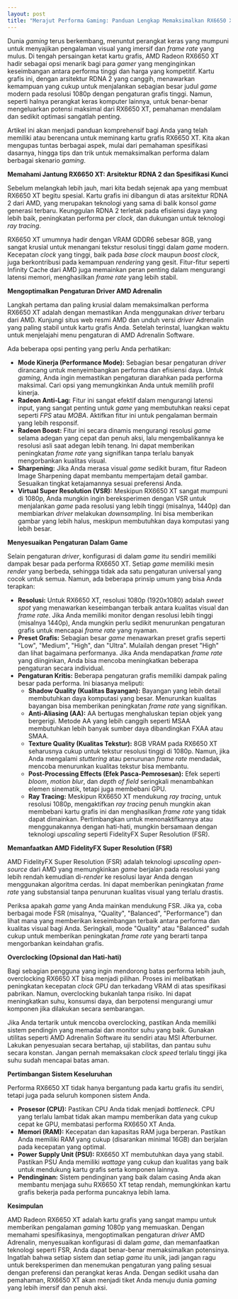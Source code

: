 ```yaml
---
layout: post
title: "Merajut Performa Gaming: Panduan Lengkap Memaksimalkan RX6650 XT"
---
```


Dunia *gaming* terus berkembang, menuntut perangkat keras yang mumpuni untuk menyajikan pengalaman visual yang imersif dan *frame rate* yang mulus. Di tengah persaingan ketat kartu grafis, AMD Radeon RX6650 XT hadir sebagai opsi menarik bagi para *gamer* yang menginginkan keseimbangan antara performa tinggi dan harga yang kompetitif. Kartu grafis ini, dengan arsitektur RDNA 2 yang canggih, menawarkan kemampuan yang cukup untuk menjalankan sebagian besar judul *game* modern pada resolusi 1080p dengan pengaturan grafis tinggi. Namun, seperti halnya perangkat keras komputer lainnya, untuk benar-benar mengeluarkan potensi maksimal dari RX6650 XT, pemahaman mendalam dan sedikit optimasi sangatlah penting.

Artikel ini akan menjadi panduan komprehensif bagi Anda yang telah memiliki atau berencana untuk meminang kartu grafis RX6650 XT. Kita akan mengupas tuntas berbagai aspek, mulai dari pemahaman spesifikasi dasarnya, hingga tips dan trik untuk memaksimalkan performa dalam berbagai skenario *gaming*.

**Memahami Jantung RX6650 XT: Arsitektur RDNA 2 dan Spesifikasi Kunci**

Sebelum melangkah lebih jauh, mari kita bedah sejenak apa yang membuat RX6650 XT begitu spesial. Kartu grafis ini dibangun di atas arsitektur RDNA 2 dari AMD, yang merupakan teknologi yang sama di balik konsol *game* generasi terbaru. Keunggulan RDNA 2 terletak pada efisiensi daya yang lebih baik, peningkatan performa per *clock*, dan dukungan untuk teknologi *ray tracing*.

RX6650 XT umumnya hadir dengan VRAM GDDR6 sebesar 8GB, yang sangat krusial untuk menangani tekstur resolusi tinggi dalam *game* modern. Kecepatan *clock* yang tinggi, baik pada *base clock* maupun *boost clock*, juga berkontribusi pada kemampuan *rendering* yang gesit. Fitur-fitur seperti Infinity Cache dari AMD juga memainkan peran penting dalam mengurangi latensi memori, menghasilkan *frame rate* yang lebih stabil.

**Mengoptimalkan Pengaturan Driver AMD Adrenalin**

Langkah pertama dan paling krusial dalam memaksimalkan performa RX6650 XT adalah dengan memastikan Anda menggunakan *driver* terbaru dari AMD. Kunjungi situs web resmi AMD dan unduh versi *driver* Adrenalin yang paling stabil untuk kartu grafis Anda. Setelah terinstal, luangkan waktu untuk menjelajahi menu pengaturan di AMD Adrenalin Software.

Ada beberapa opsi penting yang perlu Anda perhatikan:

*   **Mode Kinerja (Performance Mode):** Sebagian besar pengaturan *driver* dirancang untuk menyeimbangkan performa dan efisiensi daya. Untuk *gaming*, Anda ingin memastikan pengaturan diarahkan pada performa maksimal. Cari opsi yang memungkinkan Anda untuk memilih profil kinerja.
*   **Radeon Anti-Lag:** Fitur ini sangat efektif dalam mengurangi latensi input, yang sangat penting untuk *game* yang membutuhkan reaksi cepat seperti *FPS* atau *MOBA*. Aktifkan fitur ini untuk pengalaman bermain yang lebih responsif.
*   **Radeon Boost:** Fitur ini secara dinamis mengurangi resolusi *game* selama adegan yang cepat dan penuh aksi, lalu mengembalikannya ke resolusi asli saat adegan lebih tenang. Ini dapat memberikan peningkatan *frame rate* yang signifikan tanpa terlalu banyak mengorbankan kualitas visual.
*   **Sharpening:** Jika Anda merasa visual *game* sedikit buram, fitur Radeon Image Sharpening dapat membantu mempertajam detail gambar. Sesuaikan tingkat ketajamannya sesuai preferensi Anda.
*   **Virtual Super Resolution (VSR):** Meskipun RX6650 XT sangat mumpuni di 1080p, Anda mungkin ingin bereksperimen dengan VSR untuk menjalankan *game* pada resolusi yang lebih tinggi (misalnya, 1440p) dan membiarkan *driver* melakukan *downsampling*. Ini bisa memberikan gambar yang lebih halus, meskipun membutuhkan daya komputasi yang lebih besar.

**Menyesuaikan Pengaturan Dalam Game**

Selain pengaturan *driver*, konfigurasi di dalam *game* itu sendiri memiliki dampak besar pada performa RX6650 XT. Setiap *game* memiliki mesin *render* yang berbeda, sehingga tidak ada satu pengaturan universal yang cocok untuk semua. Namun, ada beberapa prinsip umum yang bisa Anda terapkan:

*   **Resolusi:** Untuk RX6650 XT, resolusi 1080p (1920x1080) adalah *sweet spot* yang menawarkan keseimbangan terbaik antara kualitas visual dan *frame rate*. Jika Anda memiliki monitor dengan resolusi lebih tinggi (misalnya 1440p), Anda mungkin perlu sedikit menurunkan pengaturan grafis untuk mencapai *frame rate* yang nyaman.
*   **Preset Grafis:** Sebagian besar *game* menawarkan preset grafis seperti "Low", "Medium", "High", dan "Ultra". Mulailah dengan preset "High" dan lihat bagaimana performanya. Jika Anda mendapatkan *frame rate* yang diinginkan, Anda bisa mencoba meningkatkan beberapa pengaturan secara individual.
*   **Pengaturan Kritis:** Beberapa pengaturan grafis memiliki dampak paling besar pada performa. Ini biasanya meliputi:
    *   **Shadow Quality (Kualitas Bayangan):** Bayangan yang lebih detail membutuhkan daya komputasi yang besar. Menurunkan kualitas bayangan bisa memberikan peningkatan *frame rate* yang signifikan.
    *   **Anti-Aliasing (AA):** AA bertugas menghaluskan tepian objek yang bergerigi. Metode AA yang lebih canggih seperti MSAA membutuhkan lebih banyak sumber daya dibandingkan FXAA atau SMAA.
    *   **Texture Quality (Kualitas Tekstur):** 8GB VRAM pada RX6650 XT seharusnya cukup untuk tekstur resolusi tinggi di 1080p. Namun, jika Anda mengalami *stuttering* atau penurunan *frame rate* mendadak, mencoba menurunkan kualitas tekstur bisa membantu.
    *   **Post-Processing Effects (Efek Pasca-Pemrosesan):** Efek seperti *bloom*, *motion blur*, dan *depth of field* seringkali menambahkan elemen sinematik, tetapi juga membebani GPU.
    *   **Ray Tracing:** Meskipun RX6650 XT mendukung *ray tracing*, untuk resolusi 1080p, mengaktifkan *ray tracing* penuh mungkin akan membebani kartu grafis ini dan menghasilkan *frame rate* yang tidak dapat dimainkan. Pertimbangkan untuk menonaktifkannya atau menggunakannya dengan hati-hati, mungkin bersamaan dengan teknologi *upscaling* seperti FidelityFX Super Resolution (FSR).

**Memanfaatkan AMD FidelityFX Super Resolution (FSR)**

AMD FidelityFX Super Resolution (FSR) adalah teknologi *upscaling* *open-source* dari AMD yang memungkinkan *game* berjalan pada resolusi yang lebih rendah kemudian di-*render* ke resolusi layar Anda dengan menggunakan algoritma cerdas. Ini dapat memberikan peningkatan *frame rate* yang substansial tanpa penurunan kualitas visual yang terlalu drastis.

Periksa apakah *game* yang Anda mainkan mendukung FSR. Jika ya, coba berbagai mode FSR (misalnya, "Quality", "Balanced", "Performance") dan lihat mana yang memberikan keseimbangan terbaik antara performa dan kualitas visual bagi Anda. Seringkali, mode "Quality" atau "Balanced" sudah cukup untuk memberikan peningkatan *frame rate* yang berarti tanpa mengorbankan keindahan grafis.

**Overclocking (Opsional dan Hati-hati)**

Bagi sebagian pengguna yang ingin mendorong batas performa lebih jauh, overclocking RX6650 XT bisa menjadi pilihan. Proses ini melibatkan peningkatan kecepatan *clock* GPU dan terkadang VRAM di atas spesifikasi pabrikan. Namun, overclocking bukanlah tanpa risiko. Ini dapat meningkatkan suhu, konsumsi daya, dan berpotensi mengurangi umur komponen jika dilakukan secara sembarangan.

Jika Anda tertarik untuk mencoba overclocking, pastikan Anda memiliki sistem pendingin yang memadai dan monitor suhu yang baik. Gunakan utilitas seperti AMD Adrenalin Software itu sendiri atau MSI Afterburner. Lakukan penyesuaian secara bertahap, uji stabilitas, dan pantau suhu secara konstan. Jangan pernah memaksakan *clock speed* terlalu tinggi jika suhu sudah mencapai batas aman.

**Pertimbangan Sistem Keseluruhan**

Performa RX6650 XT tidak hanya bergantung pada kartu grafis itu sendiri, tetapi juga pada seluruh komponen sistem Anda.

*   **Prosesor (CPU):** Pastikan CPU Anda tidak menjadi *bottleneck*. CPU yang terlalu lambat tidak akan mampu memberikan data yang cukup cepat ke GPU, membatasi performa RX6650 XT Anda.
*   **Memori (RAM):** Kecepatan dan kapasitas RAM juga berperan. Pastikan Anda memiliki RAM yang cukup (disarankan minimal 16GB) dan berjalan pada kecepatan yang optimal.
*   **Power Supply Unit (PSU):** RX6650 XT membutuhkan daya yang stabil. Pastikan PSU Anda memiliki *wattage* yang cukup dan kualitas yang baik untuk mendukung kartu grafis serta komponen lainnya.
*   **Pendinginan:** Sistem pendinginan yang baik dalam casing Anda akan membantu menjaga suhu RX6650 XT tetap rendah, memungkinkan kartu grafis bekerja pada performa puncaknya lebih lama.

**Kesimpulan**

AMD Radeon RX6650 XT adalah kartu grafis yang sangat mampu untuk memberikan pengalaman *gaming* 1080p yang memuaskan. Dengan memahami spesifikasinya, mengoptimalkan pengaturan *driver* AMD Adrenalin, menyesuaikan konfigurasi di dalam *game*, dan memanfaatkan teknologi seperti FSR, Anda dapat benar-benar memaksimalkan potensinya. Ingatlah bahwa setiap sistem dan setiap *game* itu unik, jadi jangan ragu untuk bereksperimen dan menemukan pengaturan yang paling sesuai dengan preferensi dan perangkat keras Anda. Dengan sedikit usaha dan pemahaman, RX6650 XT akan menjadi tiket Anda menuju dunia *gaming* yang lebih imersif dan penuh aksi.
